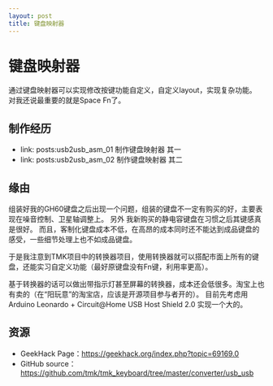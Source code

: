 ```yaml
---
layout: post
title: 键盘映射器
---
```

# 键盘映射器
通过键盘映射器可以实现修改按键功能自定义，自定义layout，实现复杂功能。 对我还说最重要的就是Space Fn了。

## 制作经历
 * link: posts:usb2usb_asm_01 制作键盘映射器 其一
 * link: posts:usb2usb_asm_02 制作键盘映射器 其二

## 缘由
组装好我的GH60键盘之后出现一个问题，组装的键盘不一定有购买的好，主要表现在噪音控制、卫星轴调整上。 另外 我新购买的静电容键盘在习惯之后其键感真是很好。 而且，客制化键盘成本不低，在高昂的成本同时还不能达到成品键盘的感受，一些细节处理上也不如成品键盘。

于是我注意到TMK项目中的转换器项目，使用转换器就可以搭配市面上所有的键盘，还能实习自定义功能（最好原键盘没有Fn键，利用率更高）。

基于转换器的话可以做出带指示灯甚至屏幕的转换器，成本还会低很多。淘宝上也有卖的（在“阳玩意”的淘宝店，应该是开源项目参与者开的）。 目前先考虑用 Arduino Leonardo + Circuit@Home USB Host Shield 2.0 实现一个大的。

## 资源
 * GeekHack Page：https://geekhack.org/index.php?topic=69169.0
 * GitHub source：https://github.com/tmk/tmk_keyboard/tree/master/converter/usb_usb
